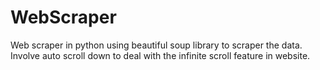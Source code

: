 # WebScraper
Web scraper in python using beautiful soup library to scraper the data.
Involve auto scroll down to deal with the infinite scroll feature in website.
